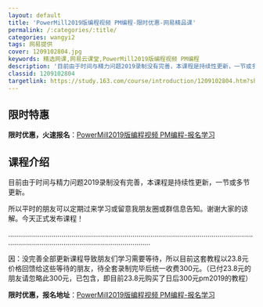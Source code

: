 ```yaml
---
layout: default
title: 'PowerMill2019版编程视频 PM编程-限时优惠-网易精品课'
permalink: /:categories/:title/
categories: wangyi2
tags: 网易提供
cover: 1209102804.jpg
keywords: 精选网课,网易云课堂,PowerMill2019版编程视频 PM编程
description: '目前由于时间与精力问题2019录制没有完善，本课程是持续性更新，一节或多节更新。所以平时的朋友可以定期过来学习或留意我朋'
classid: 1209102804
targetlink: https://study.163.com/course/introduction/1209102804.htm?share=1&shareId=1025206652&utm_campaign=share&utm_medium=iphoneShare&utm_source=&utm_u=1025206652
---
```


## 限时特惠

**限时优惠，火速报名**：[PowerMill2019版编程视频 PM编程-报名学习](https://study.163.com/course/introduction/1209102804.htm?share=1&shareId=1025206652&utm_campaign=share&utm_medium=iphoneShare&utm_source=&utm_u=1025206652)

## 课程介绍

目前由于时间与精力问题2019录制没有完善，本课程是持续性更新，一节或多节更新。

所以平时的朋友可以定期过来学习或留意我朋友圈或群信息告知。谢谢大家的谅解。今天正式发布课程！

....................................................................................................................................................................................................

因：没完善全部更新课程导致朋友们学习需要等待，所以目前这套教程以23.8元价格回馈给这些等待的朋友，待全套录制完毕后统一收费300元。（已付23.8元的朋友请忽略此300元，已包含，即目前23.8元购买了日后300元pm2019的教程）

**限时优惠，报名地址**：[PowerMill2019版编程视频 PM编程-报名学习](https://study.163.com/course/introduction/1209102804.htm?share=1&shareId=1025206652&utm_campaign=share&utm_medium=iphoneShare&utm_source=&utm_u=1025206652)

